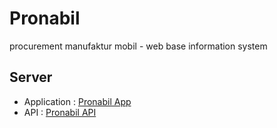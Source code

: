 # Pronabil
procurement manufaktur mobil - web base information system

## Server 
- Application : [Pronabil App](https://pronabil.000webhostapp.com)
- API : [Pronabil API](https://pronabil.herokuapp.com)
